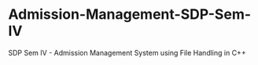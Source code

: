 # Admission-Management-SDP-Sem-IV
SDP Sem IV - Admission Management System using File Handling in C++
